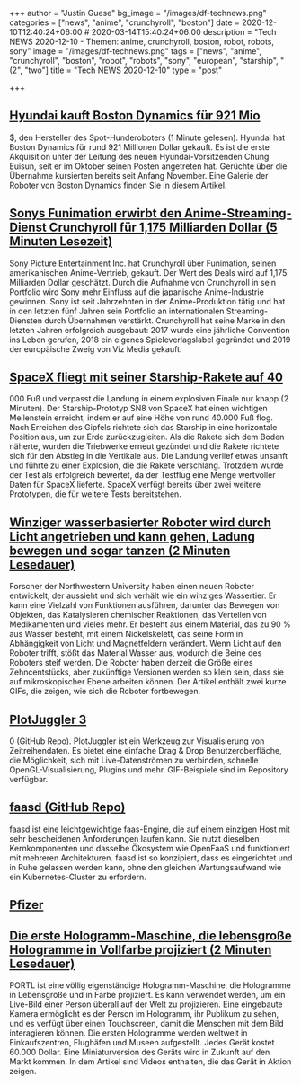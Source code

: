 +++
author = "Justin Guese"
bg_image = "/images/df-technews.png"
categories = ["news", "anime", "crunchyroll", "boston"]
date = 2020-12-10T12:40:24+06:00 # 2020-03-14T15:40:24+06:00
description = "Tech NEWS 2020-12-10 - Themen: anime, crunchyroll, boston, robot, robots, sony"
image = "/images/df-technews.png"
tags = ["news", "anime", "crunchyroll", "boston", "robot", "robots", "sony", "european", "starship", "(2", "two"]
title = "Tech NEWS 2020-12-10"
type = "post"

+++

## [Hyundai kauft Boston Dynamics für 921 Mio](https://www.cnet.com/roadshow/news/hyundai-purchases-boston-dynamics-for-921m-makers-of-spot-dog-robot//1/010001764c58373d-bd8bee4b-f0c3-478e-8687-19b88d24bd7c-000000/MLKHFdYChuBJs7w1OgcMPLAWi_8rgetmHBPqdmIXEuI=171)

 $, den Hersteller des Spot-Hunderoboters (1 Minute gelesen). Hyundai hat Boston Dynamics für rund 921 Millionen Dollar gekauft. Es ist die erste Akquisition unter der Leitung des neuen Hyundai-Vorsitzenden Chung Euisun, seit er im Oktober seinen Posten angetreten hat. Gerüchte über die Übernahme kursierten bereits seit Anfang November. Eine Galerie der Roboter von Boston Dynamics finden Sie in diesem Artikel.

## [Sonys Funimation erwirbt den Anime-Streaming-Dienst Crunchyroll für 1,175 Milliarden Dollar (5 Minuten Lesezeit)](https://www.polygon.com/2020/12/9/21547657/sonys-funimation-acquires-crunchyroll-deal-price-watching-anime?scrolla=5eb6d68b7fedc32c19ef33b4/1/010001764c58373d-bd8bee4b-f0c3-478e-8687-19b88d24bd7c-000000/rEBO71h7c7Bj_TjqD1W7qSN29DNT_l4f1gTMsNRjokc=171)

 Sony Picture Entertainment Inc. hat Crunchyroll über Funimation, seinen amerikanischen Anime-Vertrieb, gekauft. Der Wert des Deals wird auf 1,175 Milliarden Dollar geschätzt. Durch die Aufnahme von Crunchyroll in sein Portfolio wird Sony mehr Einfluss auf die japanische Anime-Industrie gewinnen. Sony ist seit Jahrzehnten in der Anime-Produktion tätig und hat in den letzten fünf Jahren sein Portfolio an internationalen Streaming-Diensten durch Übernahmen verstärkt. Crunchyroll hat seine Marke in den letzten Jahren erfolgreich ausgebaut: 2017 wurde eine jährliche Convention ins Leben gerufen, 2018 ein eigenes Spieleverlagslabel gegründet und 2019 der europäische Zweig von Viz Media gekauft.

## [SpaceX fliegt mit seiner Starship-Rakete auf 40](https://techcrunch.com/2020/12/09/spacex-flies-its-starship-rocket-to-40000-feet-just-misses-the-landing-in-explosive-finale//1/010001764c58373d-bd8bee4b-f0c3-478e-8687-19b88d24bd7c-000000/Cn_o2okYfbhGzHVITnR7LUlFRsAE-bZ4D16jikdCcc0=171)

000 Fuß und verpasst die Landung in einem explosiven Finale nur knapp (2 Minuten). Der Starship-Prototyp SN8 von SpaceX hat einen wichtigen Meilenstein erreicht, indem er auf eine Höhe von rund 40.000 Fuß flog. Nach Erreichen des Gipfels richtete sich das Starship in eine horizontale Position aus, um zur Erde zurückzugleiten. Als die Rakete sich dem Boden näherte, wurden die Triebwerke erneut gezündet und die Rakete richtete sich für den Abstieg in die Vertikale aus. Die Landung verlief etwas unsanft und führte zu einer Explosion, die die Rakete verschlang. Trotzdem wurde der Test als erfolgreich bewertet, da der Testflug eine Menge wertvoller Daten für SpaceX lieferte. SpaceX verfügt bereits über zwei weitere Prototypen, die für weitere Tests bereitstehen.

## [Winziger wasserbasierter Roboter wird durch Licht angetrieben und kann gehen, Ladung bewegen und sogar tanzen (2 Minuten Lesedauer)](https://techcrunch.com/2020/12/09/tiny-water-based-robot-is-powered-by-light-and-can-walk-move-cargo-and-even-dance//1/010001764c58373d-bd8bee4b-f0c3-478e-8687-19b88d24bd7c-000000/0fos3eSSsbsguDbwY3Es2SO4nRNWHb8Ib6vCKZgGKAE=171)

 Forscher der Northwestern University haben einen neuen Roboter entwickelt, der aussieht und sich verhält wie ein winziges Wassertier. Er kann eine Vielzahl von Funktionen ausführen, darunter das Bewegen von Objekten, das Katalysieren chemischer Reaktionen, das Verteilen von Medikamenten und vieles mehr. Er besteht aus einem Material, das zu 90 % aus Wasser besteht, mit einem Nickelskelett, das seine Form in Abhängigkeit von Licht und Magnetfeldern verändert. Wenn Licht auf den Roboter trifft, stößt das Material Wasser aus, wodurch die Beine des Roboters steif werden. Die Roboter haben derzeit die Größe eines Zehncentstücks, aber zukünftige Versionen werden so klein sein, dass sie auf mikroskopischer Ebene arbeiten können. Der Artikel enthält zwei kurze GIFs, die zeigen, wie sich die Roboter fortbewegen.

## [PlotJuggler 3](https://github.com/facontidavide/PlotJuggler/1/010001764c58373d-bd8bee4b-f0c3-478e-8687-19b88d24bd7c-000000/N1_tyNmtkeJvV64rOQGaFcuB4RdeT92C5i0LL3AJPMQ=171)

0 (GitHub Repo). PlotJuggler ist ein Werkzeug zur Visualisierung von Zeitreihendaten. Es bietet eine einfache Drag & Drop Benutzeroberfläche, die Möglichkeit, sich mit Live-Datenströmen zu verbinden, schnelle OpenGL-Visualisierung, Plugins und mehr. GIF-Beispiele sind im Repository verfügbar.

## [faasd (GitHub Repo)](https://github.com/openfaas/faasd/1/010001764c58373d-bd8bee4b-f0c3-478e-8687-19b88d24bd7c-000000/lrOKxuQWpxc6DkAawSu9H3ix5bzirZGOqKciU3_Rb0U=171)

 faasd ist eine leichtgewichtige faas-Engine, die auf einem einzigen Host mit sehr bescheidenen Anforderungen laufen kann. Sie nutzt dieselben Kernkomponenten und dasselbe Ökosystem wie OpenFaaS und funktioniert mit mehreren Architekturen. faasd ist so konzipiert, dass es eingerichtet und in Ruhe gelassen werden kann, ohne den gleichen Wartungsaufwand wie ein Kubernetes-Cluster zu erfordern.

## [Pfizer](https://www.bbc.com/news/technology-55249353/1/010001764c58373d-bd8bee4b-f0c3-478e-8687-19b88d24bd7c-000000/lRFdNJSvumuoPvX8_xWs2-z6XLZ2ygzShVbqUmSsZGs=171)



## [Die erste Hologramm-Maschine, die lebensgroße Hologramme in Vollfarbe projiziert (2 Minuten Lesedauer)](https://www.intelligentliving.co/first-hologram-machine-life-size//1/010001764c58373d-bd8bee4b-f0c3-478e-8687-19b88d24bd7c-000000/_4I_aPFBjcG_umm8gFlhnV8Kp3zo3DvmGoCixQl6i3s=171)

 PORTL ist eine völlig eigenständige Hologramm-Maschine, die Hologramme in Lebensgröße und in Farbe projiziert. Es kann verwendet werden, um ein Live-Bild einer Person überall auf der Welt zu projizieren. Eine eingebaute Kamera ermöglicht es der Person im Hologramm, ihr Publikum zu sehen, und es verfügt über einen Touchscreen, damit die Menschen mit dem Bild interagieren können. Die ersten Hologramme werden weltweit in Einkaufszentren, Flughäfen und Museen aufgestellt. Jedes Gerät kostet 60.000 Dollar. Eine Miniaturversion des Geräts wird in Zukunft auf den Markt kommen. In dem Artikel sind Videos enthalten, die das Gerät in Aktion zeigen.


